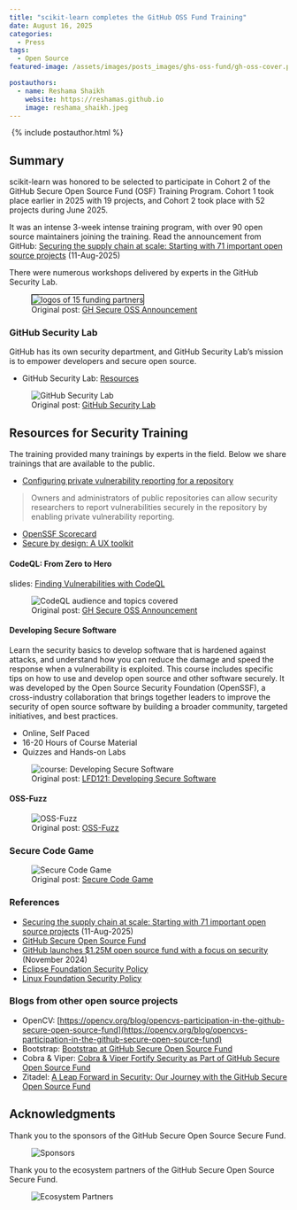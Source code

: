 ```yaml
---
title: "scikit-learn completes the GitHub OSS Fund Training"
date: August 16, 2025
categories:
  - Press
tags:
  - Open Source
featured-image: /assets/images/posts_images/ghs-oss-fund/gh-oss-cover.png

postauthors:
  - name: Reshama Shaikh
    website: https://reshamas.github.io
    image: reshama_shaikh.jpeg 
---
```


<div>
  <img src="{{ page.featured-image }}" alt="">
  {% include postauthor.html %}
</div>

## Summary

scikit-learn was honored to be selected to participate in Cohort 2 of the GitHub Secure Open Source Fund (OSF) Training Program. Cohort 1 took place earlier in 2025 with 19 projects, and Cohort 2 took place with 52 projects during June 2025. 

It was an intense 3-week intense training program, with over 90 open source maintainers joining the training. Read the announcement from GitHub: [Securing the supply chain at scale: Starting with 71 important open source projects](https://github.blog/open-source/maintainers/securing-the-supply-chain-at-scale-starting-with-71-important-open-source-projects) (11-Aug-2025) 

There were numerous workshops delivered by experts in the GitHub Security Lab.

<figure>
 <img src="/assets/images/posts_images/ghs-oss-fund/ghs-oss-blog.png" alt="logos of 15 funding partners" style="border: 1px solid #000"  max-width="50%" max-height="50%" /> 
 <figcaption>
 Original post: <a href="https://github.blog/open-source/maintainers/securing-the-supply-chain-at-scale-starting-with-71-important-open-source-projects">GH Secure OSS Announcement</a>
 </figcaption>
</figure>

### GitHub Security Lab
GitHub has its own security department, and GitHub Security Lab’s mission is to empower developers and secure open source.
* GitHub Security Lab: [Resources](https://securitylab.github.com/resources-os)

<figure>
 <img src="/assets/images/posts_images/ghs-oss-fund/gh-security-lab.png" alt="GitHub Security Lab" max-width="50%" max-height="50%" /> 
 <figcaption>
 Original post: <a href="https://github.com/GitHubSecurityLab">GitHub Security Lab</a>
 </figcaption>
</figure>


## Resources for Security Training
The training provided many trainings by experts in the field. Below we share trainings that are available to the public.

- [Configuring private vulnerability reporting for a repository](https://docs.github.com/en/code-security/security-advisories/working-with-repository-security-advisories/configuring-private-vulnerability-reporting-for-a-repository)
>Owners and administrators of public repositories can allow security researchers to report vulnerabilities securely in the repository by enabling private vulnerability reporting.
- [OpenSSF Scorecard](https://securityscorecards.dev)
- [Secure by design: A UX toolkit](https://microsoft.design/articles/secure-by-design-a-ux-toolkit)

#### CodeQL: From Zero to Hero
slides: [Finding Vulnerabilities with CodeQL](https://github.com/sylwia-budzynska/2025-soss-codeql-workshop/blob/main/SOSS-CodeQL-slides.pdf)

<figure>
 <img src="/assets/images/posts_images/ghs-oss-fund/CodeQL.png" alt="CodeQL audience and topics covered" max-width="50%" max-height="50%" /> 
 <figcaption>
 Original post: <a href="https://github.com/sylwia-budzynska/2025-soss-codeql-workshop">GH Secure OSS Announcement</a>
 </figcaption>
</figure>

#### Developing Secure Software
Learn the security basics to develop software that is hardened against attacks, and understand how you can reduce the damage and speed the response when a vulnerability is exploited. This course includes specific tips on how to use and develop open source and other software securely. It was developed by the Open Source Security Foundation (OpenSSF), a cross-industry collaboration that brings together leaders to improve the security of open source software by building a broader community, targeted initiatives, and best practices.

* Online, Self Paced
* 16-20 Hours of Course Material
* Quizzes and Hands-on Labs

<figure>
 <img src="/assets/images/posts_images/ghs-oss-fund/dss-lfd121.png" alt="course: Developing Secure Software" max-width="50%" max-height="50%" /> 
 <figcaption>
 Original post: <a href="https://training.linuxfoundation.org/training/developing-secure-software-lfd121">LFD121: Developing Secure Software</a>
 </figcaption>
</figure>

#### OSS-Fuzz

<figure>
 <img src="/assets/images/posts_images/ghs-oss-fund/oss-fuzz.png" alt="OSS-Fuzz" max-width="50%" max-height="50%" /> 
 <figcaption>
 Original post: <a href="https://github.com/google/oss-fuzz">OSS-Fuzz</a>
 </figcaption>
</figure>


### Secure Code Game

<figure>
 <img src="/assets/images/posts_images/ghs-oss-fund/secure-code-game.png" alt="Secure Code Game" max-width="50%" max-height="50%" /> 
 <figcaption>
 Original post: <a href="https://github.com/skills/secure-code-game">Secure Code Game</a>
 </figcaption>
</figure>


### References
- [Securing the supply chain at scale: Starting with 71 important open source projects](https://github.blog/open-source/maintainers/securing-the-supply-chain-at-scale-starting-with-71-important-open-source-projects) (11-Aug-2025)
- [GitHub Secure Open Source Fund](https://resources.github.com/github-secure-open-source-fund/)
- [GitHub launches $1.25M open source fund with a focus on security](https://techcrunch.com/2024/11/19/github-launches-1-25m-open-source-fund-with-a-focus-on-security) (November 2024)
- [Eclipse Foundation Security Policy](https://www.eclipse.org/security/policy)
- [Linux Foundation Security Policy](https://www.linuxfoundation.org/security)

### Blogs from other open source projects
- OpenCV: [https://opencv.org/blog/opencvs-participation-in-the-github-secure-open-source-fund](https://opencv.org/blog/opencvs-participation-in-the-github-secure-open-source-fund)
- Bootstrap: [Bootstrap at GitHub Secure Open Source Fund](https://www.linkedin.com/pulse/bootstrap-github-secure-open-source-fund-julien-d%2525C3%2525A9ramond-cvjie)
- Cobra & Viper: [Cobra & Viper Fortify Security as Part of GitHub Secure Open Source Fund](https://spf13.com/p/cobra-viper-fortify-security-as-part-of-github-secure-open-source-fund)
- Zitadel: [A Leap Forward in Security: Our Journey with the GitHub Secure Open Source Fund](https://zitadel.com/blog/github-secure-open-source-fund)



## Acknowledgments

Thank you to the sponsors of the GitHub Secure Open Source Secure Fund.

<figure>
 <img src="/assets/images/posts_images/ghs-oss-fund/ghs-oss-funders.png" alt="Sponsors" max-width="50%" max-height="50%" /> 
 <figcaption>
 <a href="https://github.blog/open-source/maintainers/securing-the-supply-chain-at-scale-starting-with-71-important-open-source-projects"></a>
 </figcaption>
</figure>

Thank you to the ecosystem partners of the GitHub Secure Open Source Secure Fund.

<figure>
 <img src="/assets/images/posts_images/ghs-oss-fund/ghs-oss-ecosystem.png" alt="Ecosystem Partners" max-width="50%" max-height="50%" /> 
 <figcaption>
 <a href="https://github.blog/open-source/maintainers/securing-the-supply-chain-at-scale-starting-with-71-important-open-source-projects"></a>
 </figcaption>
</figure>

